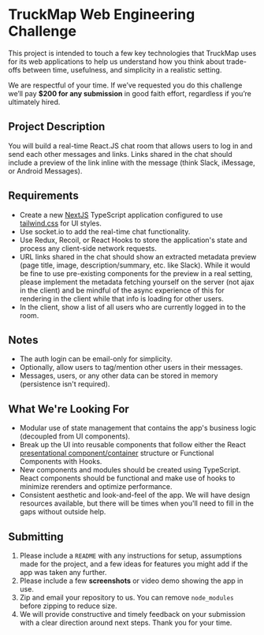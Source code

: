 # TruckMap Web Engineering Challenge

This project is intended to touch a few key technologies that TruckMap uses for its web applications to help us understand how you think about trade-offs between time, usefulness, and simplicity in a realistic setting.

We are respectful of your time. If we’ve requested you do this challenge we’ll pay **$200 for any submission** in good faith effort, regardless if you’re ultimately hired.

## Project Description

You will build a real-time React.JS chat room that allows users to log in and send each other messages and links.  Links shared in the chat should include a preview of the link inline with the message (think Slack, iMessage, or Android Messages).

## Requirements

- Create a new [NextJS](https://nextjs.org) TypeScript application configured to use [tailwind.css](https://tailwindcss.com) for UI styles.
- Use socket.io to add the real-time chat functionality.
- Use Redux, Recoil, or React Hooks to store the application's state and process any client-side network requests.
- URL links shared in the chat should show an extracted metadata preview (page title, image, description/summary, etc. like Slack).  While it would be fine to use pre-existing components for the preview in a real setting, please implement the metadata fetching yourself on the server (not ajax in the client) and be mindful of the async experience of this for rendering in the client while that info is loading for other users.
- In the client, show a list of all users who are currently logged in to the room.

## Notes
- The auth login can be email-only for simplicity.
- Optionally, allow users to tag/mention other users in their messages.
- Messages, users, or any other data can be stored in memory (persistence isn't required).

## What We're Looking For

- Modular use of state management that contains the app's business logic (decoupled from UI components).
- Break up the UI into reusable components that follow either the React [presentational component/container](https://medium.com/@dan_abramov/smart-and-dumb-components-7ca2f9a7c7d0) structure or Functional Components with Hooks.
- New components and modules should be created using TypeScript. React components should be functional and make use of hooks to minimize rerenders and optimize performance.
- Consistent aesthetic and look-and-feel of the app.  We will have design resources available, but there will be times when you'll need to fill in the gaps without outside help.

## Submitting

1. Please include a `README` with any instructions for setup, assumptions made for the project, and a few ideas for features you might add if the app was taken any further.
2. Please include a few **screenshots** or video demo showing the app in use.
3. Zip and email your repository to us. You can remove `node_modules` before zipping to reduce size.
4. We will provide constructive and timely feedback on your submission with a clear direction around next steps.  Thank you for your time.
